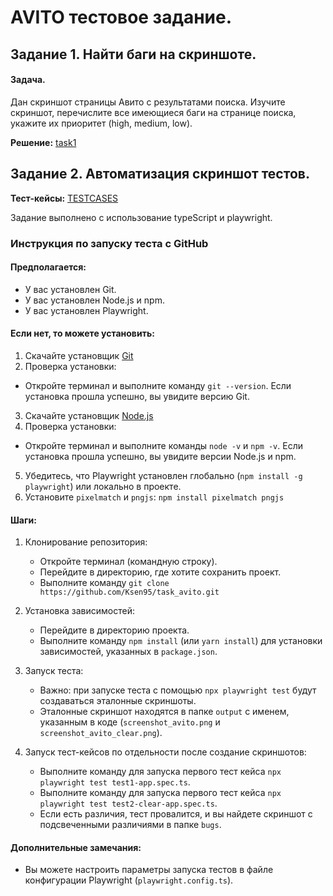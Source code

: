 # AVITO тестовое задание.

## Задание 1. Найти баги на скриншоте.
#### Задача.
Дан скриншот страницы Авито с результатами поиска. Изучите скриншот, перечислите все имеющиеся баги на странице поиска, укажите их приоритет (high, medium, low).

**Решение:** [task1](./task1/task1.md)

## Задание 2. Автоматизация скриншот тестов.

**Тест-кейсы:** [TESTCASES](./task2/TESTCASES.md)

Задание выполнено с использование typeScript и playwright.

### Инструкция по запуску теста с GitHub

#### Предполагается:
* У вас установлен Git.
* У вас установлен Node.js и npm.
* У вас установлен Playwright.

#### Если нет, то можете установить: 
1. Скачайте установщик [Git](https://git-scm.com/downloads)
2. Проверка установки:
* Откройте терминал и выполните команду `git --version`. Если установка прошла успешно, вы увидите версию Git.
3. Скачайте установщик [Node.js](https://nodejs.org/en/download/)
4. Проверка установки:
* Откройте терминал и выполните команды `node -v` и `npm -v`. Если установка прошла успешно, вы увидите версии Node.js и npm.
5. Убедитесь, что Playwright установлен глобально (`npm install -g playwright`) или локально в проекте.
2. Установите `pixelmatch` и `pngjs`: `npm install pixelmatch pngjs`

#### Шаги:
1. Клонирование репозитория:
    * Откройте терминал (командную строку).
    * Перейдите в директорию, где хотите сохранить проект.
    * Выполните команду `git clone https://github.com/Ksen95/task_avito.git`
2. Установка зависимостей:
    * Перейдите в директорию проекта.
    * Выполните команду `npm install` (или `yarn install`) для установки зависимостей, указанных в `package.json`.
3. Запуск теста:
    * Важно: при запуске теста с помощью `npx playwright test` будут создаваться эталонные скриншоты.
    * Эталонные скриншот находятся в папке `output` с именем, указанным в коде (`screenshot_avito.png` и `screenshot_avito_clear.png`).

4. Запуск тест-кейсов по отдельности после создание скриншотов:
    * Выполните команду для запуска первого тест кейса `npx playwright test test1-app.spec.ts`.
    * Выполните команду для запуска первого тест кейса `npx playwright test test2-clear-app.spec.ts`.
    * Если есть различия, тест провалится, и вы найдете скриншот с подсвеченными различиями в папке `bugs`.

#### Дополнительные замечания:
* Вы можете настроить параметры запуска тестов в файле конфигурации Playwright (`playwright.config.ts`).
